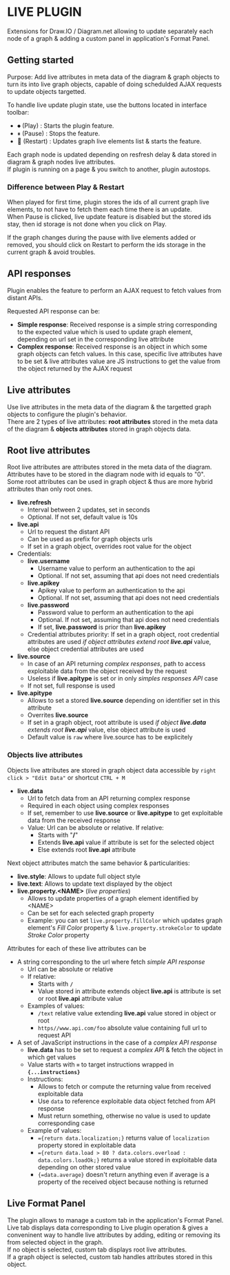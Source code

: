# LIVE PLUGIN

Extensions for Draw.IO / Diagram.net allowing to update separately each node of a graph & adding a custom panel in application's Format Panel.

## Getting started

Purpose: Add live attributes in meta data of the diagram & graph objects to turn its into live graph objects, capable of doing schedulded AJAX requests to update objects targetted.

To handle live update plugin state, use the buttons located in interface toolbar:

- ⏺︎ (Play) : Starts the plugin feature.
- ⏸ (Pause) : Stops the feature.
- 🔄 (Restart) : Updates graph live elements list & starts the feature.

Each graph node is updated depending on resfresh delay & data stored in diagram & graph nodes live attributes.  
If plugin is running on a page & you switch to another, plugin autostops.

### Difference between Play & Restart

When played for first time, plugin stores the ids of all current graph live elements, to not have to fetch them each time there is an update.  
When Pause is clicked, live update feature is disabled but the stored ids stay, then id storage is not done when you click on Play.

If the graph changes during the pause with live elements added or removed, you should click on Restart to perform the ids storage in the current graph & avoid troubles.

## API responses

Plugin enables the feature to perform an AJAX request to fetch values from distant APIs.

Requested API response can be:

- **Simple response**: Received response is a simple string corresponding to the expected value which is used to update graph element, depending on url set in the corresponding live attribute
- **Complex response**: Received response is an object in which some graph objects can fetch values. In this case, specific live attributes have to be set & live attributes value are JS instructions to get the value from the object returned by the AJAX request

## Live attributes

Use live attributes in the meta data of the diagram & the targetted graph objects to configure the plugin's behavior.  
There are 2 types of live attributes: **root attributes** stored in the meta data of the diagram & **objects attributes** stored in graph objects data.

## Root live attributes

Root live attributes are attributes stored in the meta data of the diagram. Attributes have to be stored in the diagram node with id equals to "0".  
Some root attributes can be used in graph object & thus are more hybrid attributes than only root ones.

- **live.refresh**
  - Interval between 2 updates, set in seconds
  - Optional. If not set, default value is 10s
- **live.api**
  - Url to request the distant API
  - Can be used as prefix for graph objects urls
  - If set in a graph object, overrides root value for the object
- Credentials:
  - **live.username**
    - Username value to perform an authentication to the api
    - Optional. If not set, assuming that api does not need credentials
  - **live.apikey**
    - Apikey value to perform an authentication to the api
    - Optional. If not set, assuming that api does not need credentials
  - **live.password**
    - Password value to perform an authentication to the api
    - Optional. If not set, assuming that api does not need credentials
    - If set, **live.password** is prior than **live.apikey**
  - Credential attributes priority: If set in a graph object, root credential attributes are used *if object attributes extend root **live.api*** value, else object credential attributes are used
- **live.source**
  - In case of an API returning *complex responses*, path to access exploitable data from the object received by the request
  - Useless if **live.apitype** is set or in only *simples responses API* case
  - If not set, full response is used
- **live.apitype**
  - Allows to set a stored **live.source** depending on identifier set in this attribute
  - Overrites **live.source**
  - If set in a graph object, root attribute is used *if object **live.data** extends root **live.api*** value, else object attribute is used
  - Default value is `raw` where live.source has to be explicitely

### Objects live attributes

Objects live attributes are stored in graph object data accessible by `right click > "Edit Data"` or shortcut `CTRL + M`

- **live.data**
  - Url to fetch data from an API returning complex response
  - Required in each object using complex responses
  - If set, remember to use **live.source** or **live.apitype** to get exploitable data from the received response
  - Value: Url can be absolute or relative. If relative:
    - Starts with "**/**"
    - Extends **live.api** value if attribute is set for the selected object
    - Else extends root **live.api** attribute

Next object attributes match the same behavior & particularities:

- **live.style**: Allows to update full object style
- **live.text**: Allows to update text displayed by the object
- **live.property.\<NAME>** (*live properties*)
  - Allows to update properties of a graph element identified by \<NAME>
  - Can be set for each selected graph property
  - Example: you can set `live.property.fillColor` which updates graph element's *Fill Color* property & `live.property.strokeColor` to update *Stroke Color* property

Attributes for each of these live attributes can be

- A string corresponding to the url where fetch *simple API response*
  - Url can be absolute or relative
  - If relative:
    - Starts with **`/`**
    - Value stored in attribute extends object **live.api** is attribute is set or root **live.api** attribute value
  - Examples of values:
    - `/text` relative value extending **live.api** value stored in object or root
    - `https//www.api.com/foo` absolute value containing full url to request API
- A set of JavaScript instructions in the case of a *complex API response*
  - **live.data** has to be set to request a *complex API* & fetch the object in which get values
  - Value starts with **`=`** to target instructions wrapped in **`{...instructions}`**
  - Instructions:
    - Allows to fetch or compute the returning value from received exploitable data
    - Use `data` to reference exploitable data object fetched from API response
    - Must return something, otherwise no value is used to update corresponding case
  - Example of values:
    - `={return data.localization;}` returns value of `localization` property stored in exploitable data
    - `={return data.load > 80 ? data.colors.overload : data.colors.loadOk;}` returns a value stored in exploitable data depending on other stored value
    - `{=data.average}` doesn't return anything even if average is a property of the received object because nothing is returned

## Live Format Panel

The plugin allows to manage a custom tab in the application's Format Panel.  
Live tab displays data corresponding to Live plugin operation & gives a conveninent way to handle live attributes by adding, editing or removing its from selected object in the graph.  
If no object is selected, custom tab displays root live attributes.  
If a graph object is selected, custom tab handles attributes stored in this object.
